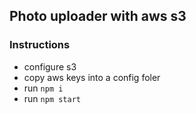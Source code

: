 ## Photo uploader with aws s3

### Instructions
- configure s3
- copy aws keys into a config foler
- run `npm i`
- run `npm start`